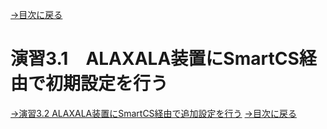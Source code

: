 [→目次に戻る](/README.md)
<br>
# 演習3.1　ALAXALA装置にSmartCS経由で初期設定を行う




[→演習3.2 ALAXALA装置にSmartCS経由で追加設定を行う](/3.2-Additional_setup_the_ALAXALA_device_via_SmartCS.md)
[→目次に戻る](/README.md)
